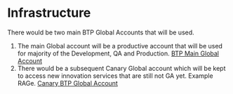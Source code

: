 # Infrastructure

There would be two main BTP Global Accounts that will be used. 
1. The main Global account will be a productive account that will be used for majority of the Development, QA and Production. [BTP Main Global Account](https://emea.cockpit.btp.cloud.sap/cockpit/#/globalaccount/0523af3e-7fcc-4f71-9941-72c5f24f3fbc/usersOverview&//)
2. There would be a subsequent Canary Global account which will be kept to access new innovation services that are still not GA yet. Example RAGe. [Canary BTP Global Account](https://canary.cockpit.btp.int.sap/cockpit/#/globalaccount/f82ecc38-3228-4995-990f-aeaea4a87946/accountModel&//?section=SubaccountsSection&view=TilesView)

   
